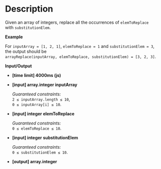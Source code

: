 # Description
Given an array of integers, replace all the occurrences of `elemToReplace` with `substitutionElem`.

**Example**

For `inputArray = [1, 2, 1]`, `elemToReplace = 1` and `substitutionElem = 3`, the output should be  
`arrayReplace(inputArray, elemToReplace, substitutionElem) = [3, 2, 3]`.

**Input/Output**

*   **[time limit] 4000ms (js)**

*   **[input] array.integer inputArray**

    _Guaranteed constraints:_  
    `2 ≤ inputArray.length ≤ 10`,  
    `0 ≤ inputArray[i] ≤ 10`.

*   **[input] integer elemToReplace**

    _Guaranteed constraints:_  
    `0 ≤ elemToReplace ≤ 10`.

*   **[input] integer substitutionElem**

    _Guaranteed constraints:_  
    `0 ≤ substitutionElem ≤ 10`.

*   **[output] array.integer**